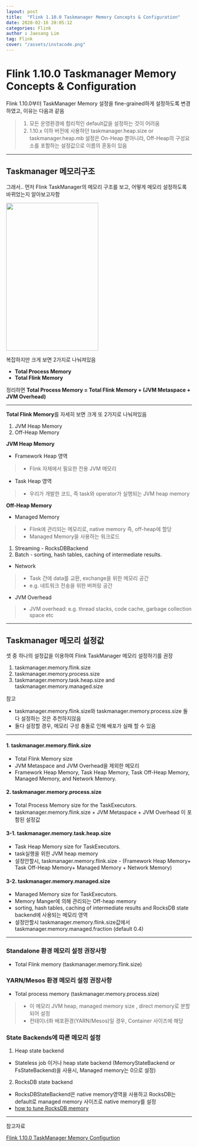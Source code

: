 ```yaml
---
layout: post
title:  "Flink 1.10.0 Taskmanager Memory Concepts & Configuration"
date: 2020-02-16 20:05:12
categories: Flink
author : Jaesang Lim
tag: Flink
cover: "/assets/instacode.png"
---
```



# Flink 1.10.0 Taskmanager Memory Concepts & Configuration


Flink 1.10.0부터 TaskManager Memory 설정을 fine-grained하게 설정하도록 변경하였고, 이유는 다음과 같음
> 1. 모든 운영환경에 합리적인 default값을 설정하는 것이 어려움 
> 2. 1.10.x 이하 버전에 사용하던 taskmanager.heap.size or taskmanager.heap.mb 설정은 On-Heap 뿐아니라, Off-Heap의 구성요소를 포함하는 설정값으로 이름의 혼동이 있음

---

## Taskmanager 메모리구조

그래서.. 먼저 Flink TaskManager의 메모리 구조를 보고, 어떻게 메모리 설정하도록 바뀌었는지 알아보고자함

<img src="https://user-images.githubusercontent.com/12586821/74604722-e2cc1a00-5103-11ea-9cb0-092319eeba36.png" width="250" height="400">

복잡하지만 크게 보면 2가지로 나눠져있음
 - **Total Process Memory**
 - **Total Flink Memory**

정리하면 **Total Process Memory = Total Flink Memory + (JVM Metaspace + JVM Overhead)**

---

**Total Flink Memory**를 자세히 보면 크게 또 2가지로 나눠져있음
1. JVM Heap Memory
2. Off-Heap Memory

**JVM Heap Memory**

- Framework Heap 영역
> - Flink 자체에서 필요한 전용 JVM 메모리

- Task Heap 영역
> - 우리가 개발한 코드, 즉 task와 operator가 실행되는 JVM heap memory

**Off-Heap Memory**

- Managed Memory
> - Flink에 관리되는 메모리로, native memory 즉, off-heap에 할당
> - Managed Memory을 사용하는 워크로드
1. Streaming - RocksDBBackend
2. Batch - sorting, hash tables, caching of intermediate results.

- Network
> - Task 간에 data를 교환, exchange을 위한 메모리 공간 
> - e.g. 네트워크 전송을 위한 버퍼링 공간 

- JVM Overhead
> - JVM overhead: e.g. thread stacks, code cache, garbage collection space etc

---

## Taskmanager 메모리 설정값

셋 중 하나의 설정값을 이용하여 Flink TaskManager 메모리 설정하기를 권장
1. taskmanager.memory.flink.size
2. taskmanager.memory.process.size
3. taskmanager.memory.task.heap.size and taskmanager.memory.managed.size


참고 
- taskmanager.memory.flink.size와 taskmanager.memory.process.size 둘다 설정하는 것은 추천하지않음
- 둘다 설정할 경우, 메모리 구성 충돌로 인해 배포가 실패 할 수 있음 

---

#### 1. taskmanager.memory.flink.size
- Total Flink Memory size
- JVM Metaspace and JVM Overhead을 제외한 메모리 
- Framework Heap Memory, Task Heap Memory, Task Off-Heap Memory, Managed Memory, and Network Memory.
 
#### 2. taskmanager.memory.process.size
- Total Process Memory size for the TaskExecutors. 
- taskmanager.memory.flink.size + JVM Metaspace + JVM Overhead 이 포함된 설정값 

#### 3-1. taskmanager.memory.task.heap.size
- Task Heap Memory size for TaskExecutors. 
- task실행을 위한 JVM heap memory
- 설정안할시, taskmanager.memory.flink.size - (Framework Heap Memory+ Task Off-Heap Memory+ Managed Memory + Network Memory)

#### 3-2. taskmanager.memory.managed.size 
- Managed Memory size for TaskExecutors.
- Memory Manger에 의해 관리되는 Off-heap memory 
- sorting, hash tables, caching of intermediate results and RocksDB state backend에 사용되는 메모리 영역
- 설정안할시 taskmanager.memory.flink.size값에서 taskmanager.memory.managed.fraction (default 0.4)


---

### Standalone 환경 메모리 설정 권장사항
- Total Flink memory (taskmanager.memory.flink.size)

### YARN/Mesos 환경 메모리 설정 권장사항
- Total process memory (taskmanager.memory.process.size)
> - 이 메모리 JVM heap, managed memory size , direct memory로 분할되어 설정
> - 컨테이너화 배포환경(YARN/Mesos)일 경우, Container 사이즈에 해당 

### State Backends에 따른 메모리 설정 

1. Heap state backend
- Stateless job 이거나 heap state backend (MemoryStateBackend or FsStateBackend)을 사용시, Managed memory는 0으로 설정)
 
 
2. RocksDB state backend
-  RocksDBStateBackend은 native memory영역을 사용하고 RocksDB는 default로 managed memory 사이즈로 native memory를 설정 
- [how to tune RocksDB memory](https://ci.apache.org/projects/flink/flink-docs-release-1.10/ops/state/large_state_tuning.html#tuning-rocksdb-memory)


---

참고자료

[Flink 1.10.0 TaskManager Memory Configurtion](https://ci.apache.org/projects/flink/flink-docs-release-1.10/ops/memory/mem_setup.html)
